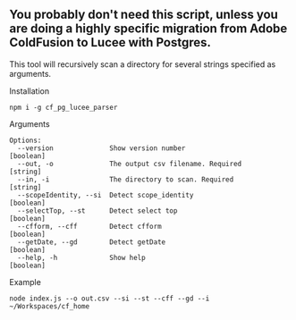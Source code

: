 ## You probably don't need this script, unless you are doing a highly specific migration from Adobe ColdFusion to Lucee with Postgres.

This tool will recursively scan a directory for several strings specified as arguments. 

Installation
```
npm i -g cf_pg_lucee_parser
```

Arguments
```
Options:
  --version              Show version number                   [boolean]
  --out, -o              The output csv filename. Required      [string]
  --in, -i               The directory to scan. Required        [string]
  --scopeIdentity, --si  Detect scope_identity                 [boolean]
  --selectTop, --st      Detect select top                     [boolean]
  --cfform, --cff        Detect cfform                         [boolean]
  --getDate, --gd        Detect getDate                        [boolean]
  --help, -h             Show help                             [boolean]
```

Example
```
node index.js --o out.csv --si --st --cff --gd --i ~/Workspaces/cf_home
```